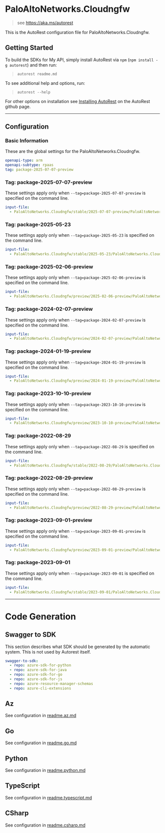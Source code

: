 # PaloAltoNetworks.Cloudngfw

> see https://aka.ms/autorest

This is the AutoRest configuration file for PaloAltoNetworks.Cloudngfw.

## Getting Started

To build the SDKs for My API, simply install AutoRest via `npm` (`npm install -g autorest`) and then run:

> `autorest readme.md`

To see additional help and options, run:

> `autorest --help`

For other options on installation see [Installing AutoRest](https://aka.ms/autorest/install) on the AutoRest github page.

---

## Configuration

### Basic Information

These are the global settings for the PaloAltoNetworks.Cloudngfw.

``` yaml
openapi-type: arm
openapi-subtype: rpaas
tag: package-2025-07-07-preview
```

### Tag: package-2025-07-07-preview

These settings apply only when `--tag=package-2025-07-07-preview` is specified on the command line.

``` yaml $(tag) == 'package-2025-07-07-preview'
input-file:
  - PaloAltoNetworks.Cloudngfw/stable/2025-07-07-preview/PaloAltoNetworks.Cloudngfw.json
```

### Tag: package-2025-05-23

These settings apply only when `--tag=package-2025-05-23` is specified on the command line.

``` yaml $(tag) == 'package-2025-05-23'
input-file:
  - PaloAltoNetworks.Cloudngfw/stable/2025-05-23/PaloAltoNetworks.Cloudngfw.json
```

### Tag: package-2025-02-06-preview

These settings apply only when `--tag=package-2025-02-06-preview` is specified on the command line.

```yaml $(tag) == 'package-preview-2025-02-06-preview'
input-file:
  - PaloAltoNetworks.Cloudngfw/preview/2025-02-06-preview/PaloAltoNetworks.Cloudngfw.json
```

### Tag: package-2024-02-07-preview

These settings apply only when `--tag=package-2024-02-07-preview` is specified on the command line.

```yaml $(tag) == 'package-preview-2024-02-07-preview'
input-file:
  - PaloAltoNetworks.Cloudngfw/preview/2024-02-07-preview/PaloAltoNetworks.Cloudngfw.json
```

### Tag: package-2024-01-19-preview

These settings apply only when `--tag=package-2024-01-19-preview` is specified on the command line.

```yaml $(tag) == 'package-preview-2024-01'
input-file:
  - PaloAltoNetworks.Cloudngfw/preview/2024-01-19-preview/PaloAltoNetworks.Cloudngfw.json
```

### Tag: package-2023-10-10-preview

These settings apply only when `--tag=package-2023-10-10-preview` is specified on the command line.

``` yaml $(tag) == 'package-2023-10-10-preview'
input-file:
  - PaloAltoNetworks.Cloudngfw/preview/2023-10-10-preview/PaloAltoNetworks.Cloudngfw.json
```

### Tag: package-2022-08-29

These settings apply only when `--tag=package-2022-08-29` is specified on the command line.

``` yaml $(tag) == 'package-2022-08-29'
input-file:
  - PaloAltoNetworks.Cloudngfw/stable/2022-08-29/PaloAltoNetworks.Cloudngfw.json
```

### Tag: package-2022-08-29-preview

These settings apply only when `--tag=package-2022-08-29-preview` is specified on the command line.

``` yaml $(tag) == 'package-2022-08-29-preview'
input-file:
  - PaloAltoNetworks.Cloudngfw/preview/2022-08-29-preview/PaloAltoNetworks.Cloudngfw.json
```

### Tag: package-2023-09-01-preview

These settings apply only when `--tag=package-2023-09-01-preview` is specified on the command line.

``` yaml $(tag) == 'package-2023-09-01-preview'
input-file:
  - PaloAltoNetworks.Cloudngfw/preview/2023-09-01-preview/PaloAltoNetworks.Cloudngfw.json
```

### Tag: package-2023-09-01

These settings apply only when `--tag=package-2023-09-01` is specified on the command line.

``` yaml $(tag) == 'package-2023-09-01'
input-file:
  - PaloAltoNetworks.Cloudngfw/stable/2023-09-01/PaloAltoNetworks.Cloudngfw.json
```

---

# Code Generation

## Swagger to SDK

This section describes what SDK should be generated by the automatic system.
This is not used by Autorest itself.

``` yaml $(swagger-to-sdk)
swagger-to-sdk:
  - repo: azure-sdk-for-python
  - repo: azure-sdk-for-java
  - repo: azure-sdk-for-go
  - repo: azure-sdk-for-js
  - repo: azure-resource-manager-schemas
  - repo: azure-cli-extensions
```

## Az

See configuration in [readme.az.md](./readme.az.md)

## Go

See configuration in [readme.go.md](./readme.go.md)

## Python

See configuration in [readme.python.md](./readme.python.md)

## TypeScript

See configuration in [readme.typescript.md](./readme.typescript.md)

## CSharp

See configuration in [readme.csharp.md](./readme.csharp.md)
